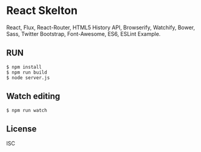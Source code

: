 React Skelton
===================

React, Flux, React-Router, HTML5 History API, Browserify, Watchify, Bower, Sass, Twitter Bootstrap, Font-Awesome, ES6, ESLint Example.

RUN
---------

```
$ npm install
$ npm run build
$ node server.js
```

Watch editing
---------

```
$ npm run watch
```

License
---------
ISC
